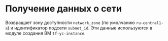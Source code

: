 # Получение данных о сети

Возвращает зону доступности `network_zone` (по умолчанию `ru-central1-a`) и идентификатор подсети `subnet_id`.
Эти данные используются в модуле создания ВМ `tf-yc-instance`.